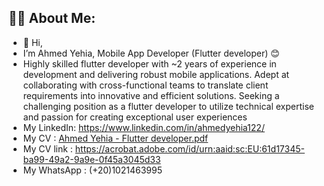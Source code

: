 ## 🙋‍♂️ About Me:
- 👋 Hi,
-  I’m Ahmed Yehia, Mobile App Developer (Flutter developer) 😊
- Highly skilled flutter developer with ~2 years of experience in development and delivering robust mobile applications.
Adept at collaborating with cross-functional teams to translate client requirements into innovative and efficient
solutions. Seeking a challenging position as a flutter developer to utilize technical expertise and passion for creating
exceptional user experiences
- My LinkedIn: https://www.linkedin.com/in/ahmedyehia122/
- My CV : [Ahmed Yehia - Flutter developer.pdf](https://github.com/Ahmedyehia122/Ahmedyehia122/files/13875678/Ahmed.Yehia.-.Flutter.developer.pdf)
- My CV link : https://acrobat.adobe.com/id/urn:aaid:sc:EU:61d17345-ba99-49a2-9a9e-0f45a3045d33
- My WhatsApp : (+20)1021463995



 

<!---
Ahmedyehia122/Ahmedyehia122 is a ✨ special ✨ repository because its `README.md` (this file) appears on your GitHub profile.
You can click the Preview link to take a look at your changes.
--->
